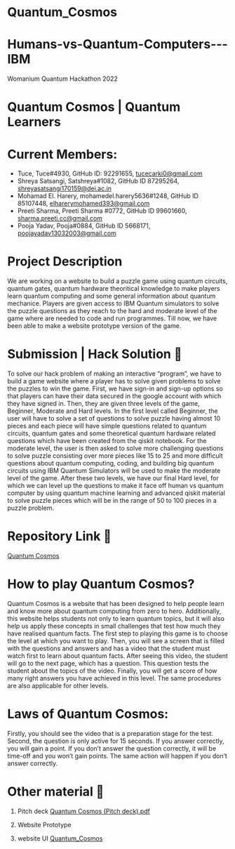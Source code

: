 # Quantum_Cosmos
# Humans-vs-Quantum-Computers---IBM
Womanium Quantum Hackathon 2022
# Quantum Cosmos | Quantum Learners

# Current Members:
- Tuce, Tuce#4930, GitHub ID: 92291655, tucecarki0@gmail.com
- Shreya Satsangi, Satshreya#1082, GitHub ID 87295264, shreyasatsangi170159@dei.ac.in
- Mohamad El. Harery, mohamedel.harery5636#1248, GitHub ID 85107448, elharerymohamed393@gmail.com
- Preeti Sharma, Preeti Sharma #0772, GitHub ID 99601660, sharma.preeti.cc@gmail.com
- Pooja Yadav, Pooja#0884, GitHub ID 5668171, poojayadav13032003@gmail.com

# Project Description

We are working on a website to build a puzzle game using quantum circuits, quantum gates, quantum hardware theoritical knowledge to make players learn quantum computing and some general information about quantum mechanice. Players are given access to IBM Quantum simulators to solve the puzzle questions as they reach to the hard and moderate level of the game where are needed to code and run programmes. Till now, we have been able to make a website prototype version of the game.



# Submission | Hack Solution 📝

To solve our hack problem of making an interactive “program”, we have to build a game website where a player has to solve given problems to solve the puzzles to win the game.
First, we have sign-in and sign-up options so that players can have their data secured in the google account with which they have signed in. Then, they are given three levels of the game, Beginner, Moderate and Hard levels.
In the first level called Beginner, the user will have to solve a set of questions to solve puzzle having almost 10 pieces and each piece will have simple questions related to quantum circuits, quantum gates and some theoretical quantum hardware related questions which have been created from the qiskit notebook. For the moderate level, the user is then asked to solve more challenging questions to solve puzzle consisting over more pieces like 15 to 25 and more difficult questions about quantum computing, coding, and building big quantum circuits using IBM Quantum Simulators will be used to make the moderate level of the game. After these two levels, we have our final Hard level, for which we can level up the questions to make it face off human vs quantum computer by using quantum machine learning and advanced qiskit material to solve puzzle pieces which will be in the range of 50 to 100 pieces in a puzzle problem.



# Repository Link 📝
<!-- Link to your Git repository with the submission as per requirements. -->
[Quantum Cosmos](https://github.com/5636mohamed/Quantum_Cosmos)

# How to play Quantum Cosmos?

Quantum Cosmos is a website that has been designed to help people learn and know more about quantum computing from zero to hero. Additionally, this website helps students not only to learn quantum topics, but it will also help us apply these concepts in small challenges that test how much they have realised quantum facts. The first step to playing this game is to choose the level at which you want to play. Then, you will see a screen that is filled with the questions and answers and has a video that the student must watch first to learn about quantum facts. After seeing this video, the student will go to the next page, which has a question. This question tests the student about the topics of the video. Finally, you will get a score of how many right answers you have achieved in this level. The same procedures are also applicable for other levels.



# Laws of Quantum Cosmos:

Firstly, you should see the video that is a preparation stage for the test. Second, the question is only active for 15 seconds. If you answer correctly, you will gain a point. If you don’t answer the question correctly, it will be time-off and you won’t gain points. The same action will happen if you don’t answer correctly.



#  Other material 📝

1. Pitch deck [Quantum Cosmos (Pitch deck).pdf](https://github.com/uiafm/Humans-vs-Quantum-Computers---IBM/files/9396173/Quantum.Cosmos.Pitch.deck.pdf)

2. Website Prototype
1. website UI [Quantum_Cosmos](https://drive.google.com/file/d/1-dQhPf0bL9esafl-uS7z3EZVHdjcXnRl/view?usp=sharing)